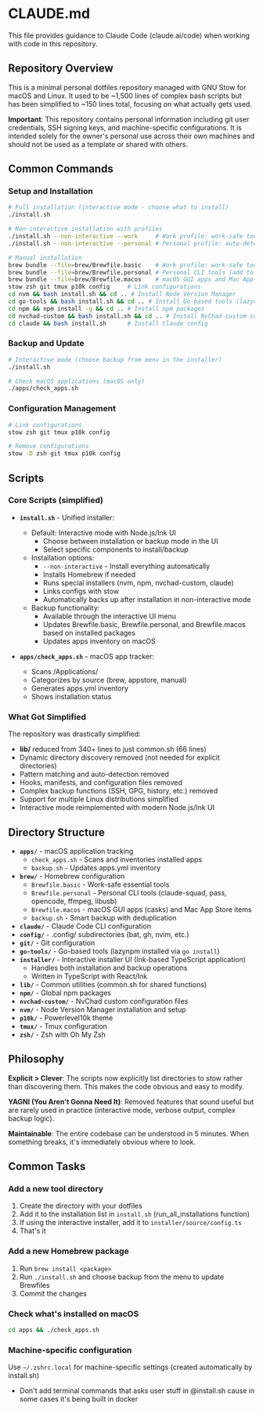 # CLAUDE.md

This file provides guidance to Claude Code (claude.ai/code) when working with code in this repository.

## Repository Overview

This is a minimal personal dotfiles repository managed with GNU Stow for macOS and Linux. It used to be ~1,500 lines of complex bash scripts but has been simplified to ~150 lines total, focusing on what actually gets used.

**Important**: This repository contains personal information including git user credentials, SSH signing keys, and machine-specific configurations. It is intended solely for the owner's personal use across their own machines and should not be used as a template or shared with others.

## Common Commands

### Setup and Installation
```bash
# Full installation (interactive mode - choose what to install)
./install.sh

# Non-interactive installation with profiles
./install.sh --non-interactive --work     # Work profile: work-safe tools only (default)
./install.sh --non-interactive --personal # Personal profile: auto-detects OS for appropriate tools

# Manual installation
brew bundle --file=brew/Brewfile.basic    # Work profile: work-safe tools only
brew bundle --file=brew/Brewfile.personal # Personal CLI tools (add to basic)
brew bundle --file=brew/Brewfile.macos    # macOS GUI apps and Mac App Store items
stow zsh git tmux p10k config     # Link configurations
cd nvm && bash install.sh && cd .. # Install Node Version Manager
cd go-tools && bash install.sh && cd .. # Install Go-based tools (lazynpm)
cd npm && npm install -g && cd .. # Install npm packages
cd nvchad-custom && bash install.sh && cd .. # Install NvChad custom config
cd claude && bash install.sh      # Install Claude config
```

### Backup and Update
```bash
# Interactive mode (choose backup from menu in the installer)
./install.sh

# Check macOS applications (macOS only)
./apps/check_apps.sh
```

### Configuration Management
```bash
# Link configurations
stow zsh git tmux p10k config

# Remove configurations
stow -D zsh git tmux p10k config
```

## Scripts

### Core Scripts (simplified)

- **`install.sh`** - Unified installer:
  - Default: Interactive mode with Node.js/Ink UI
    - Choose between installation or backup mode in the UI
    - Select specific components to install/backup
  - Installation options:
    - `--non-interactive` - Install everything automatically
    - Installs Homebrew if needed
    - Runs special installers (nvm, npm, nvchad-custom, claude)
    - Links configs with stow
    - Automatically backs up after installation in non-interactive mode
  - Backup functionality:
    - Available through the interactive UI menu
    - Updates Brewfile.basic, Brewfile.personal, and Brewfile.macos based on installed packages
    - Updates apps inventory on macOS

- **`apps/check_apps.sh`** - macOS app tracker:
  - Scans /Applications/
  - Categorizes by source (brew, appstore, manual)
  - Generates apps.yml inventory
  - Shows installation status

### What Got Simplified

The repository was drastically simplified:
- **lib/** reduced from 340+ lines to just common.sh (66 lines)
- Dynamic directory discovery removed (not needed for explicit directories)
- Pattern matching and auto-detection removed
- Hooks, manifests, and configuration files removed
- Complex backup functions (SSH, GPG, history, etc.) removed
- Support for multiple Linux distributions simplified
- Interactive mode reimplemented with modern Node.js/Ink UI

## Directory Structure

- **`apps/`** - macOS application tracking
  - `check_apps.sh` - Scans and inventories installed apps
  - `backup.sh` - Updates apps.yml inventory
- **`brew/`** - Homebrew configuration
  - `Brewfile.basic` - Work-safe essential tools
  - `Brewfile.personal` - Personal CLI tools (claude-squad, pass, opencode, ffmpeg, libusb)
  - `Brewfile.macos` - macOS GUI apps (casks) and Mac App Store items
  - `backup.sh` - Smart backup with deduplication
- **`claude/`** - Claude Code CLI configuration
- **`config/`** - .config/ subdirectories (bat, gh, nvim, etc.)
- **`git/`** - Git configuration
- **`go-tools/`** - Go-based tools (lazynpm installed via `go install`)
- **`installer/`** - Interactive installer UI (Ink-based TypeScript application)
  - Handles both installation and backup operations
  - Written in TypeScript with React/Ink
- **`lib/`** - Common utilities (common.sh for shared functions)
- **`npm/`** - Global npm packages
- **`nvchad-custom/`** - NvChad custom configuration files
- **`nvm/`** - Node Version Manager installation and setup
- **`p10k/`** - Powerlevel10k theme
- **`tmux/`** - Tmux configuration
- **`zsh/`** - Zsh with Oh My Zsh

## Philosophy

**Explicit > Clever**: The scripts now explicitly list directories to stow rather than discovering them. This makes the code obvious and easy to modify.

**YAGNI (You Aren't Gonna Need It)**: Removed features that sound useful but are rarely used in practice (interactive mode, verbose output, complex backup logic).

**Maintainable**: The entire codebase can be understood in 5 minutes. When something breaks, it's immediately obvious where to look.

## Common Tasks

### Add a new tool directory
1. Create the directory with your dotfiles
2. Add it to the installation list in `install.sh` (run_all_installations function)
3. If using the interactive installer, add it to `installer/source/config.ts`
4. That's it

### Add a new Homebrew package
1. Run `brew install <package>`
2. Run `./install.sh` and choose backup from the menu to update Brewfiles
3. Commit the changes

### Check what's installed on macOS
```bash
cd apps && ./check_apps.sh
```

### Machine-specific configuration
Use `~/.zshrc.local` for machine-specific settings (created automatically by install.sh)
- Don't add terminal commands that asks user stuff in @install.sh cause in some cases it's being built in docker
